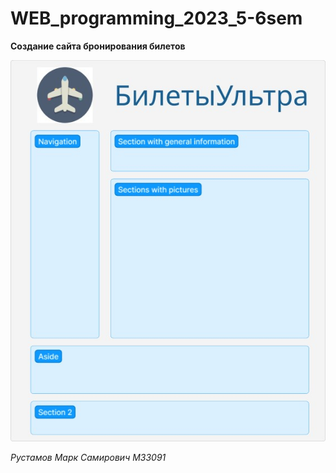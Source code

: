 # WEB_programming_2023_5-6sem

**Создание сайта бронирования билетов**

![Website layout](/images/layout.jpg)

*Рустамов Марк Самирович М33091*